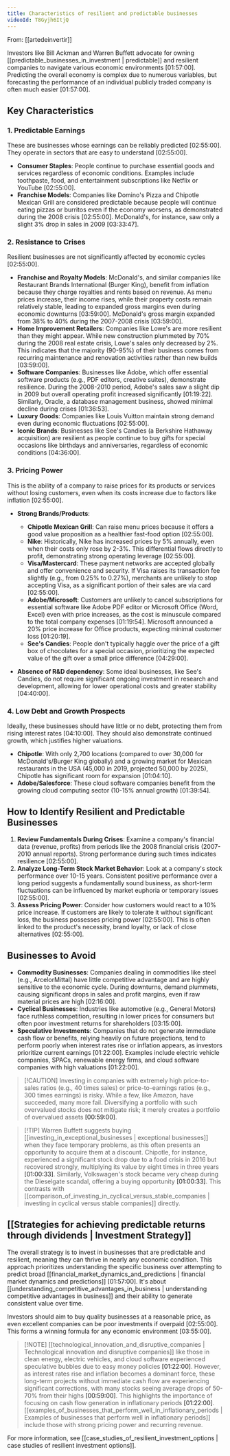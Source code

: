 ```yaml
---
title: Characteristics of resilient and predictable businesses
videoId: T8Gyjh6ItjQ
---
```


From: [[artedeinvertir]] <br/> 

Investors like Bill Ackman and Warren Buffett advocate for owning [[predictable_businesses_in_investment | predictable]] and resilient companies to navigate various economic environments <a class="yt-timestamp" data-t="01:57:00">[01:57:00]</a>. Predicting the overall economy is complex due to numerous variables, but forecasting the performance of an individual publicly traded company is often much easier <a class="yt-timestamp" data-t="01:57:00">[01:57:00]</a>.

## Key Characteristics

### 1. Predictable Earnings
These are businesses whose earnings can be reliably predicted <a class="yt-timestamp" data-t="02:55:00">[02:55:00]</a>. They operate in sectors that are easy to understand <a class="yt-timestamp" data-t="02:55:00">[02:55:00]</a>.

*   **Consumer Staples**: People continue to purchase essential goods and services regardless of economic conditions. Examples include toothpaste, food, and entertainment subscriptions like Netflix or YouTube <a class="yt-timestamp" data-t="02:55:00">[02:55:00]</a>.
*   **Franchise Models**: Companies like Domino's Pizza and Chipotle Mexican Grill are considered predictable because people will continue eating pizzas or burritos even if the economy worsens, as demonstrated during the 2008 crisis <a class="yt-timestamp" data-t="02:55:00">[02:55:00]</a>. McDonald's, for instance, saw only a slight 3% drop in sales in 2009 <a class="yt-timestamp" data-t="03:33:47">[03:33:47]</a>.

### 2. Resistance to Crises
Resilient businesses are not significantly affected by economic cycles <a class="yt-timestamp" data-t="02:55:00">[02:55:00]</a>.

*   **Franchise and Royalty Models**: McDonald's, and similar companies like Restaurant Brands International (Burger King), benefit from inflation because they charge royalties and rents based on revenue. As menu prices increase, their income rises, while their property costs remain relatively stable, leading to expanded gross margins even during economic downturns <a class="yt-timestamp" data-t="03:59:00">[03:59:00]</a>. McDonald's gross margin expanded from 38% to 40% during the 2007-2008 crisis <a class="yt-timestamp" data-t="03:59:00">[03:59:00]</a>.
*   **Home Improvement Retailers**: Companies like Lowe's are more resilient than they might appear. While new construction plummeted by 70% during the 2008 real estate crisis, Lowe's sales only decreased by 2%. This indicates that the majority (90-95%) of their business comes from recurring maintenance and renovation activities rather than new builds <a class="yt-timestamp" data-t="03:59:00">[03:59:00]</a>.
*   **Software Companies**: Businesses like Adobe, which offer essential software products (e.g., PDF editors, creative suites), demonstrate resilience. During the 2008-2010 period, Adobe's sales saw a slight dip in 2009 but overall operating profit increased significantly <a class="yt-timestamp" data-t="01:19:22">[01:19:22]</a>. Similarly, Oracle, a database management business, showed minimal decline during crises <a class="yt-timestamp" data-t="01:36:53">[01:36:53]</a>.
*   **Luxury Goods**: Companies like Louis Vuitton maintain strong demand even during economic fluctuations <a class="yt-timestamp" data-t="02:55:00">[02:55:00]</a>.
*   **Iconic Brands**: Businesses like See's Candies (a Berkshire Hathaway acquisition) are resilient as people continue to buy gifts for special occasions like birthdays and anniversaries, regardless of economic conditions <a class="yt-timestamp" data-t="04:36:00">[04:36:00]</a>.

### 3. Pricing Power
This is the ability of a company to raise prices for its products or services without losing customers, even when its costs increase due to factors like inflation <a class="yt-timestamp" data-t="02:55:00">[02:55:00]</a>.

*   **Strong Brands/Products**:
    *   **Chipotle Mexican Grill**: Can raise menu prices because it offers a good value proposition as a healthier fast-food option <a class="yt-timestamp" data-t="02:55:00">[02:55:00]</a>.
    *   **Nike**: Historically, Nike has increased prices by 5% annually, even when their costs only rose by 2-3%. This differential flows directly to profit, demonstrating strong operating leverage <a class="yt-timestamp" data-t="02:55:00">[02:55:00]</a>.
    *   **Visa/Mastercard**: These payment networks are accepted globally and offer convenience and security. If Visa raises its transaction fee slightly (e.g., from 0.25% to 0.27%), merchants are unlikely to stop accepting Visa, as a significant portion of their sales are via card <a class="yt-timestamp" data-t="02:55:00">[02:55:00]</a>.
    *   **Adobe/Microsoft**: Customers are unlikely to cancel subscriptions for essential software like Adobe PDF editor or Microsoft Office (Word, Excel) even with price increases, as the cost is minuscule compared to the total company expenses <a class="yt-timestamp" data-t="01:19:54">[01:19:54]</a>. Microsoft announced a 20% price increase for Office products, expecting minimal customer loss <a class="yt-timestamp" data-t="01:20:19">[01:20:19]</a>.
    *   **See's Candies**: People don't typically haggle over the price of a gift box of chocolates for a special occasion, prioritizing the expected value of the gift over a small price difference <a class="yt-timestamp" data-t="04:29:00">[04:29:00]</a>.

*   **Absence of R&D dependency**: Some ideal businesses, like See's Candies, do not require significant ongoing investment in research and development, allowing for lower operational costs and greater stability <a class="yt-timestamp" data-t="04:40:00">[04:40:00]</a>.

### 4. Low Debt and Growth Prospects
Ideally, these businesses should have little or no debt, protecting them from rising interest rates <a class="yt-timestamp" data-t="04:10:00">[04:10:00]</a>. They should also demonstrate continued growth, which justifies higher valuations.

*   **Chipotle**: With only 2,700 locations (compared to over 30,000 for McDonald's/Burger King globally) and a growing market for Mexican restaurants in the USA (45,000 in 2019, projected 50,000 by 2025), Chipotle has significant room for expansion <a class="yt-timestamp" data-t="01:04:10">[01:04:10]</a>.
*   **Adobe/Salesforce**: These cloud software companies benefit from the growing cloud computing sector (10-15% annual growth) <a class="yt-timestamp" data-t="01:39:54">[01:39:54]</a>.

## How to Identify Resilient and Predictable Businesses

1.  **Review Fundamentals During Crises**: Examine a company's financial data (revenue, profits) from periods like the 2008 financial crisis (2007-2010 annual reports). Strong performance during such times indicates resilience <a class="yt-timestamp" data-t="02:55:00">[02:55:00]</a>.
2.  **Analyze Long-Term Stock Market Behavior**: Look at a company's stock performance over 10-15 years. Consistent positive performance over a long period suggests a fundamentally sound business, as short-term fluctuations can be influenced by market euphoria or temporary issues <a class="yt-timestamp" data-t="02:55:00">[02:55:00]</a>.
3.  **Assess Pricing Power**: Consider how customers would react to a 10% price increase. If customers are likely to tolerate it without significant loss, the business possesses pricing power <a class="yt-timestamp" data-t="02:55:00">[02:55:00]</a>. This is often linked to the product's necessity, brand loyalty, or lack of close alternatives <a class="yt-timestamp" data-t="02:55:00">[02:55:00]</a>.

## Businesses to Avoid

*   **Commodity Businesses**: Companies dealing in commodities like steel (e.g., ArcelorMittal) have little competitive advantage and are highly sensitive to the economic cycle. During downturns, demand plummets, causing significant drops in sales and profit margins, even if raw material prices are high <a class="yt-timestamp" data-t="02:16:00">[02:16:00]</a>.
*   **Cyclical Businesses**: Industries like automotive (e.g., General Motors) face ruthless competition, resulting in lower prices for consumers but often poor investment returns for shareholders <a class="yt-timestamp" data-t="03:15:00">[03:15:00]</a>.
*   **Speculative Investments**: Companies that do not generate immediate cash flow or benefits, relying heavily on future projections, tend to perform poorly when interest rates rise or inflation appears, as investors prioritize current earnings <a class="yt-timestamp" data-t="01:22:00">[01:22:00]</a>. Examples include electric vehicle companies, SPACs, renewable energy firms, and cloud software companies with high valuations <a class="yt-timestamp" data-t="01:22:00">[01:22:00]</a>.

> [!CAUTION] Investing in companies with extremely high price-to-sales ratios (e.g., 40 times sales) or price-to-earnings ratios (e.g., 300 times earnings) is risky. While a few, like Amazon, have succeeded, many more fail. Diversifying a portfolio with such overvalued stocks does not mitigate risk; it merely creates a portfolio of overvalued assets <a class="yt-timestamp" data-t="00:59:00">[00:59:00]</a>.

> [!TIP] Warren Buffett suggests buying [[investing_in_exceptional_businesses | exceptional businesses]] when they face temporary problems, as this often presents an opportunity to acquire them at a discount. Chipotle, for instance, experienced a significant stock drop due to a food crisis in 2016 but recovered strongly, multiplying its value by eight times in three years <a class="yt-timestamp" data-t="01:00:33">[01:00:33]</a>. Similarly, Volkswagen's stock became very cheap during the Dieselgate scandal, offering a buying opportunity <a class="yt-timestamp" data-t="01:00:33">[01:00:33]</a>. This contrasts with [[comparison_of_investing_in_cyclical_versus_stable_companies | investing in cyclical versus stable companies]] directly.

## [[Strategies for achieving predictable returns through dividends | Investment Strategy]]

The overall strategy is to invest in businesses that are predictable and resilient, meaning they can thrive in nearly any economic condition. This approach prioritizes understanding the specific business over attempting to predict broad [[financial_market_dynamics_and_predictions | financial market dynamics and predictions]] <a class="yt-timestamp" data-t="01:57:00">[01:57:00]</a>. It's about [[understanding_competitive_advantages_in_business | understanding competitive advantages in business]] and their ability to generate consistent value over time.

Investors should aim to buy quality businesses at a reasonable price, as even excellent companies can be poor investments if overpaid <a class="yt-timestamp" data-t="02:55:00">[02:55:00]</a>. This forms a winning formula for any economic environment <a class="yt-timestamp" data-t="03:55:00">[03:55:00]</a>.

> [!NOTE] [[technological_innovation_and_disruptive_companies | Technological innovation and disruptive companies]] like those in clean energy, electric vehicles, and cloud software experienced speculative bubbles due to easy money policies <a class="yt-timestamp" data-t="01:22:00">[01:22:00]</a>. However, as interest rates rise and inflation becomes a dominant force, these long-term projects without immediate cash flow are experiencing significant corrections, with many stocks seeing average drops of 50-70% from their highs <a class="yt-timestamp" data-t="00:59:00">[00:59:00]</a>. This highlights the importance of focusing on cash flow generation in inflationary periods <a class="yt-timestamp" data-t="01:22:00">[01:22:00]</a>. [[examples_of_businesses_that_perform_well_in_inflationary_periods | Examples of businesses that perform well in inflationary periods]] include those with strong pricing power and recurring revenue.

For more information, see [[case_studies_of_resilient_investment_options | case studies of resilient investment options]].